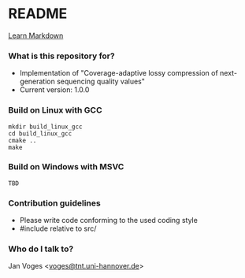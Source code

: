 # README #

[Learn Markdown](https://bitbucket.org/tutorials/markdowndemo)

### What is this repository for? ###

* Implementation of "Coverage-adaptive lossy compression of next-generation sequencing quality values"
* Current version: 1.0.0

### Build on Linux with GCC ###

    mkdir build_linux_gcc
    cd build_linux_gcc
    cmake ..
    make

### Build on Windows with MSVC ###

    TBD

### Contribution guidelines ###

* Please write code conforming to the used coding style
* \#include relative to src/

### Who do I talk to? ###

Jan Voges <[voges@tnt.uni-hannover.de](mailto:voges@tnt.uni-hannover.de)>